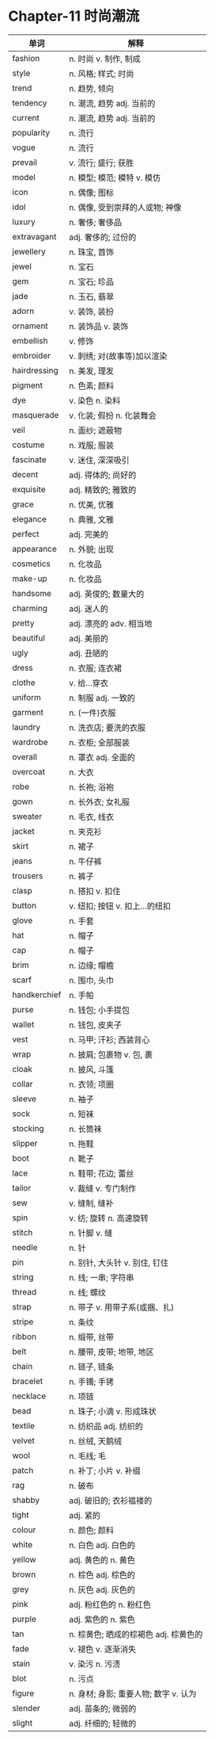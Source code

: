 # Chapter-11 时尚潮流

| 单词 | 解释 |
|------|------|
| fashion | n. 时尚 v. 制作, 制成 |
| style | n. 风格; 样式; 时尚 |
| trend | n. 趋势, 倾向 |
| tendency | n. 潮流, 趋势 adj. 当前的 |
| current | n. 潮流, 趋势 adj. 当前的 |
| popularity | n. 流行 |
| vogue | n. 流行 |
| prevail | v. 流行; 盛行; 获胜 |
| model | n. 模型; 模范; 模特 v. 模仿 |
| icon | n. 偶像; 图标 |
| idol | n. 偶像, 受到崇拜的人或物; 神像 |
| luxury | n. 奢侈; 奢侈品 |
| extravagant | adj. 奢侈的; 过份的 |
| jewellery | n. 珠宝, 首饰 |
| jewel | n. 宝石 |
| gem | n. 宝石; 珍品 |
| jade | n. 玉石, 翡翠 |
| adorn | v. 装饰, 装扮 |
| ornament | n. 装饰品 v. 装饰 |
| embellish | v. 修饰 |
| embroider | v. 刺绣; 对(故事等)加以渲染 |
| hairdressing | n. 美发, 理发 |
| pigment | n. 色素; 颜料 |
| dye | v. 染色 n. 染料 |
| masquerade | v. 化装; 假扮 n. 化装舞会 |
| veil | n. 面纱; 遮蔽物 |
| costume | n. 戏服; 服装 |
| fascinate | v. 迷住, 深深吸引 |
| decent | adj. 得体的; 尚好的 |
| exquisite | adj. 精致的; 雅致的 |
| grace | n. 优美, 优雅 |
| elegance | n. 典雅, 文雅 |
| perfect | adj. 完美的 |
| appearance | n. 外貌; 出现 |
| cosmetics | n. 化妆品 |
| make-up | n. 化妆品 |
| handsome | adj. 英俊的; 数量大的 |
| charming | adj. 迷人的 |
| pretty | adj. 漂亮的 adv. 相当地 |
| beautiful | adj. 美丽的 |
| ugly | adj. 丑陋的 |
| dress | n. 衣服; 连衣裙 |
| clothe | v. 给…穿衣 |
| uniform | n. 制服 adj. 一致的 |
| garment | n. (一件)衣服 |
| laundry | n. 洗衣店; 要洗的衣服 |
| wardrobe | n. 衣柜; 全部服装 |
| overall | n. 罩衣 adj. 全面的 |
| overcoat | n. 大衣 |
| robe | n. 长袍; 浴袍 |
| gown | n. 长外衣; 女礼服 |
| sweater | n. 毛衣, 线衣 |
| jacket | n. 夹克衫 |
| skirt | n. 裙子 |
| jeans | n. 牛仔裤 |
| trousers | n. 裤子 |
| clasp | n. 搭扣 v. 扣住 |
| button | v. 纽扣; 按钮 v. 扣上…的纽扣 |
| glove | n. 手套 |
| hat | n. 帽子 |
| cap | n. 帽子 |
| brim | n. 边缘; 帽檐 |
| scarf | n. 围巾, 头巾 |
| handkerchief | n. 手帕 |
| purse | n. 钱包; 小手提包 |
| wallet | n. 钱包, 皮夹子 |
| vest | n. 马甲; 汗衫; 西装背心 |
| wrap | n. 披肩; 包裹物 v. 包, 裹 |
| cloak | n. 披风, 斗篷 |
| collar | n. 衣领; 项圈 |
| sleeve | n. 袖子 |
| sock | n. 短袜 |
| stocking | n. 长筒袜 |
| slipper | n. 拖鞋 |
| boot | n. 靴子 |
| lace | n. 鞋带; 花边; 蕾丝 |
| tailor | v. 裁缝 v. 专门制作 |
| sew | v. 缝制, 缝补 |
| spin | v. 纺; 旋转 n. 高速旋转 |
| stitch | n. 针脚 v. 缝 |
| needle | n. 针 |
| pin | n. 别针, 大头针 v. 别住, 钉住 |
| string | n. 线; 一串; 字符串 |
| thread | n. 线; 螺纹 |
| strap | n. 带子 v. 用带子系(或捆、扎) |
| stripe | n. 条纹 |
| ribbon | n. 缎带, 丝带 |
| belt | n. 腰带, 皮带; 地带, 地区 |
| chain | n. 链子, 链条 |
| bracelet | n. 手镯; 手铐 |
| necklace | n. 项链 |
| bead | n. 珠子; 小滴 v. 形成珠状 |
| textile | n. 纺织品 adj. 纺织的 |
| velvet | n. 丝绒, 天鹅绒 |
| wool | n. 毛线; 毛 |
| patch | n. 补丁; 小片 v. 补缀 |
| rag | n. 破布 |
| shabby | adj. 破旧的; 衣衫褴褛的 |
| tight | adj. 紧的 |
| colour | n. 颜色; 颜料 |
| white | n. 白色 adj. 白色的 |
| yellow | adj. 黄色的 n. 黄色 |
| brown | n. 棕色 adj. 棕色的 |
| grey | n. 灰色 adj. 灰色的 |
| pink | adj. 粉红色的 n. 粉红色 |
| purple | adj. 紫色的 n. 紫色 |
| tan | n. 棕黄色; 晒成的棕褐色 adj. 棕黄色的 |
| fade | v. 褪色 v. 逐渐消失 |
| stain | v. 染污 n. 污渍 |
| blot | n. 污点 |
| figure | n. 身材; 身影; 重要人物; 数字 v. 认为 |
| slender | adj. 苗条的; 微弱的 |
| slight | adj. 纤细的; 轻微的 |
